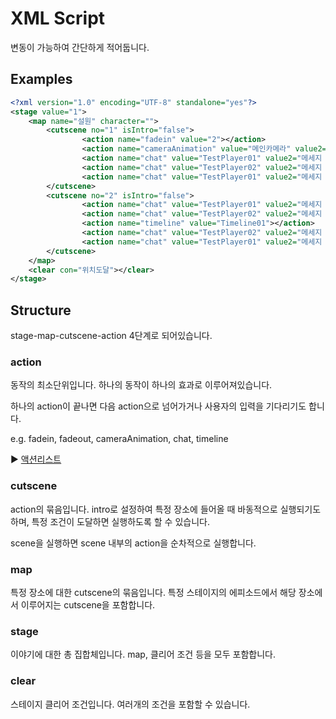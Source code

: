 # XML Script

변동이 가능하여 간단하게 적어둡니다.

## Examples
```xml
<?xml version="1.0" encoding="UTF-8" standalone="yes"?>
<stage value="1">
    <map name="설원" character="">
        <cutscene no="1" isIntro="false">
                <action name="fadein" value="2"></action>
                <action name="cameraAnimation" value="메인카메라" value2="sample00"></action>
                <action name="chat" value="TestPlayer01" value2="메세지 테스트111"></action>
                <action name="chat" value="TestPlayer02" value2="메세지 테스트222"></action>
                <action name="chat" value="TestPlayer01" value2="메세지 테스트333"></action>
        </cutscene>
        <cutscene no="2" isIntro="false">
                <action name="chat" value="TestPlayer01" value2="메세지 테스트111"></action>
                <action name="chat" value="TestPlayer02" value2="메세지 테스트222"></action>
                <action name="timeline" value="Timeline01"></action>
                <action name="chat" value="TestPlayer02" value2="메세지 테스트333"></action>
                <action name="chat" value="TestPlayer01" value2="메세지 테스트444"></action>
        </cutscene>
    </map>
    <clear con="위치도달"></clear>
</stage>
```

## Structure
stage-map-cutscene-action 4단계로 되어있습니다.

### action
동작의 최소단위입니다. 하나의 동작이 하나의 효과로 이루어져있습니다.

하나의 action이 끝나면 다음 action으로 넘어가거나 사용자의 입력을 기다리기도 합니다.

e.g. fadein, fadeout, cameraAnimation, chat, timeline

▶ [액션리스트](Document/ActionList.md)

### cutscene
action의 묶음입니다. intro로 설정하여 특정 장소에 들어올 때 바동적으로 실행되기도 하며, 특정 조건이 도달하면 실행하도록 할 수 있습니다.

scene을 실행하면 scene 내부의 action을 순차적으로 실행합니다.

### map
특정 장소에 대한 cutscene의 묶음입니다. 특정 스테이지의 에피소드에서 해당 장소에서 이루어지는 cutscene을 포함합니다.

### stage
이야기에 대한 총 집합체입니다. map, 클리어 조건 등을 모두 포함합니다.

### clear
스테이지 클리어 조건입니다. 여러개의 조건을 포함할 수 있습니다.
 

